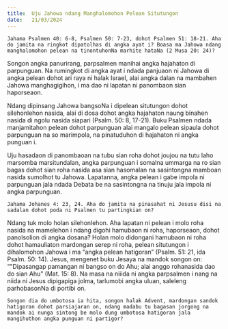 ```yaml
---
title:  Uju Jahowa ndang Manghalomohon Pelean Situtungon
date:   21/03/2024
---
```


`Jahama Psalmen 40: 6-8, Psalmen 50: 7-23, dohot Psalmen 51: 18-21. Aha do jamita na ringkot dipatolhas di angka ayat i? Boasa ma Jahowa ndang manghalomohon pelean na tinontuhonNa marhite hataNa (2 Musa 20: 24)?`

Songon angka panurirang, parpsalmen manihai angka hajahaton di parpunguan. Na rumingkot di angka ayat i ndada panjuaon ni Jahowa di angka pelean dohot ari raya ni halak Israel, alai angka dalan na mambahen Jahowa manghagigihon, i ma dao ni lapatan ni panombaon sian haporseaon.

Ndang dipinsang Jahowa bangsoNa i dipelean situtungon dohot silehonlehon nasida, alai di dosa dohot angka hajahaton naung binahen nasida di ngolu nasida siapari (Psalm. 50: 8, 17-21). Buku Psalmen ndada manjamitahon pelean dohot parpunguan alai mangalo pelean sipaula dohot parpunguan na so marimpola, na pinatuduhon di hajahaton ni angka punguan i.

Uju hasadaon di panombaoan na tubu sian roha dohot joujou na tutu laho marsomba marsitundalan, angka parpunguan i somalna ummarga na ro sian bagas dohot sian roha nasida asa sian hasomalan na sasintongna mamboan nasida sumolhot tu Jahowa. Lapatanna, angka pelean i gabe impola ni parpunguan jala ndada Debata be na sasintongna na tinuju jala impola ni angka parpunguan.

`Jahama Johanes 4: 23, 24. Aha do jamita na pinasahat ni Jesusu disi na sadalan dohot poda ni Psalmen tu partingkian on?`

Ndang tuk molo holan silehonlehon. Aha lapatan ni pelean i molo roha nasida na mamelehon i ndang digohi hamubaon ni roha, haporseaon, dohot panolsolion di angka dosana? Holan molo didongani hamubaon ni roha dohot hamauliaton mardongan serep ni roha, pelean situtungon i dihalomohon Jahowa i ma “angka pelean hatigoran” (Psalm. 51: 21, ida Psalm. 50: 14). Jesus, mengenet buku Jesaya na mandok songon on: “"Dipasangap pamangan ni bangso on do Ahu; alai anggo rohanasida dao do sian Ahu” (Mat. 15: 8). Na masa na niiida ni angka parpsalmen i nang na niida ni Jesus dipigapiga jolma, tarlumobi angka uluan, saleleng parhobasonNa di portibi on.

`Songon dia do umbotosa ia hita, songon halak Advent, mardongan sandok hatigoran dohot parsiajaran on, ndang madabu tu bagasan jorgong na mandok ai nunga sintong be molo dung umbotosa hatigoran jala mangihuthon angka punguan ni partigor?`